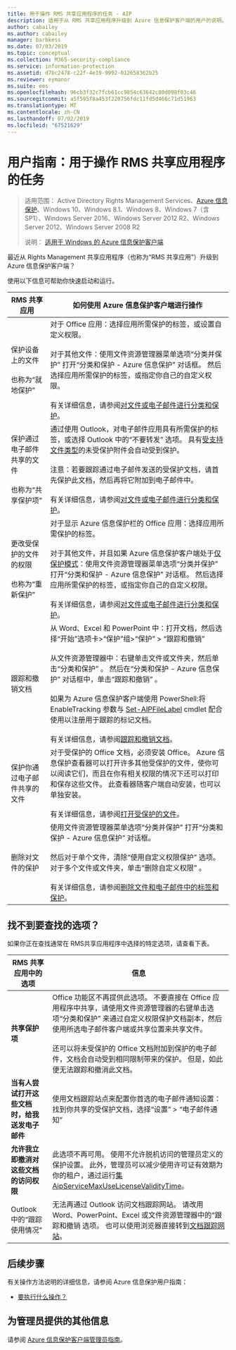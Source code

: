 ```yaml
---
title: 用于操作 RMS 共享应用程序的任务 - AIP
description: 适用于从 RMS 共享应用程序升级到 Azure 信息保护客户端的用户的说明。
author: cabailey
ms.author: cabailey
manager: barbkess
ms.date: 07/03/2019
ms.topic: conceptual
ms.collection: M365-security-compliance
ms.service: information-protection
ms.assetid: d7bc2478-c22f-4e19-9992-012658362b25
ms.reviewer: eymanor
ms.suite: ems
ms.openlocfilehash: 96cb3f32c7fcb61cc9854c63642c80d098f03c46
ms.sourcegitcommit: a5f595f8a453f220756fdc11fd5d466c71d51963
ms.translationtype: MT
ms.contentlocale: zh-CN
ms.lasthandoff: 07/02/2019
ms.locfileid: "67521629"
---
```

# <a name="user-guide-tasks-that-you-used-to-do-with-the-rms-sharing-application"></a>用户指南：用于操作 RMS 共享应用程序的任务

>适用范围：  Active Directory Rights Management Services、[Azure 信息保护](https://azure.microsoft.com/pricing/details/information-protection)、Windows 10、Windows 8.1、Windows 8、Windows 7（含 SP1）、Windows Server 2016、Windows Server 2012 R2、Windows Server 2012、Windows Server 2008 R2
>
> 说明：  [适用于 Windows 的 Azure 信息保护客户端](../faqs.md#whats-the-difference-between-the-azure-information-protection-client-and-the-azure-information-protection-unified-labeling-client)

最近从 Rights Management 共享应用程序（也称为“RMS 共享应用”）升级到 Azure 信息保护客户端？ 

使用以下信息可帮助你快速启动和运行。

|RMS 共享应用|如何使用 Azure 信息保护客户端进行操作
|-----------|--------------------|
|保护设备上的文件 <br /><br />也称为“就地保护”|对于 Office 应用：选择应用所需保护的标签，或设置自定义权限。<br /><br />对于其他文件：使用文件资源管理器菜单选项“分类并保护”  打开“分类和保护 - Azure 信息保护”  对话框。 然后选择应用所需保护的标签，或指定你自己的自定义权限。 <br /><br />有关详细信息，请参阅[对文件或电子邮件进行分类和保护](client-classify-protect.md)。
|保护通过电子邮件共享的文件 <br /><br />也称为“共享保护项”|通过使用 Outlook，对电子邮件应用具有所需保护的标签，或选择 Outlook 中的“不要转发”  选项。 具有[受支持文件类型](https://support.office.com/article/bb643d33-4a3f-4ac7-9770-fd50d95f58dc#FileTypesforIRM)的未受保护附件会自动受到保护。<br /><br />注意：若要跟踪通过电子邮件发送的受保护文档，请首先保护此文档，然后再将它附加到电子邮件中。<br /><br />有关详细信息，请参阅[对文件或电子邮件进行分类和保护](client-classify-protect.md)。
|更改受保护的文件的权限 <br /><br />也称为“重新保护”|对于显示 Azure 信息保护栏的 Office 应用：选择应用所需保护的标签。<br /><br />对于其他文件，并且如果 Azure 信息保护客户端处于[仅保护模式](client-protection-only-mode.md)：使用文件资源管理器菜单选项“分类并保护”  打开“分类和保护 - Azure 信息保护”  对话框。 然后选择应用所需保护的标签，或指定你自己的自定义权限。<br /><br />有关详细信息，请参阅[对文件或电子邮件进行分类和保护](client-classify-protect.md)。
|跟踪和撤销文档|从 Word、Excel 和 PowerPoint 中：打开文档，然后选择“开始”选项卡>“保护”组>“保护” > “跟踪和撤销”    <br /><br />从文件资源管理器中：右键单击文件或文件夹，然后单击“分类和保护”  。 然后在“分类和保护 - Azure 信息保护”  对话框中，单击“跟踪和撤销”  。 <br /><br />如果为 Azure 信息保护客户端使用 PowerShell:将 EnableTracking  参数与 [Set-AIPFileLabel](/powershell/azureinformationprotection/vlatest/set-aipfilelabel) cmdlet 配合使用以注册用于跟踪的标记文档。<br /><br />有关详细信息，请参阅[跟踪和撤销文档](client-track-revoke.md)。
|保护你通过电子邮件共享的文件|对于受保护的 Office 文档，必须安装 Office。 Azure 信息保护查看器可以打开许多其他受保护的文件，使你可以阅读它们，而且在你有相关权限的情况下还可以打印和保存这些文件。 此查看器随客户端自动安装，也可以单独安装。<br /><br />有关详细信息，请参阅[打开受保护的文件](client-view-use-files.md)。
|删除对文件的保护|使用文件资源管理器菜单选项“分类并保护”  打开“分类和保护 - Azure 信息保护”  对话框。 <br /><br />然后对于单个文件，清除“使用自定义权限保护”  选项。 对于多个文件或文件夹，单击“删除自定义权限”  。<br /><br />有关详细信息，请参阅[删除文件和电子邮件中的标签和保护](client-remove-label-protection.md)。|

## <a name="cant-find-the-option-youre-looking-for"></a>找不到要查找的选项？

如果你正在查找通常在 RMS共享应用程序中选择的特定选项，请查看下表。

|RMS 共享应用中的选项|信息
|-----------|--------------------|
|**共享保护项**|Office 功能区不再提供此选项。 不要直接在 Office 应用程序中共享，请使用文件资源管理器的右键单击选项“分类和保护”  来通过自定义权限保护文档副本，然后使用所选电子邮件客户端或共享位置来共享文件。 <br /><br /> 还可以将未受保护的 Office 文档附加到保护的电子邮件，文档会自动受到相同限制带来的保护。 但是，如此便无法跟踪和撤消此文档。
|**当有人尝试打开这些文档时，给我送发电子邮件**|使用文档跟踪站点来配置你首选的电子邮件通知设置：找到你共享的受保护文档，选择“设置” > “电子邮件通知”  
|**允许我立即撤消对这些文档的访问权限**|此选项不再可用。 使用不允许脱机访问的管理员定义的保护设置。 此外，管理员可以减少使用许可证有效期为你的租户，通过运行[集 AipServiceMaxUseLicenseValidityTime](/powershell/module/aipservice/set-aipservicemaxuselicensevaliditytime)。
|Outlook 中的“跟踪使用情况” |无法再通过 Outlook 访问文档跟踪网站。 请改用 Word、PowerPoint、Excel 或文件资源管理器中的“跟踪和撤销  选项。 也可以使用浏览器直接转到[文档跟踪网站](https://go.microsoft.com/fwlink/?LinkId=529562)。

## <a name="next-steps"></a>后续步骤
有关操作方法说明的详细信息，请参阅 Azure 信息保护用户指南：

- [要执行什么操作？](client-user-guide.md#what-do-you-want-to-do)

## <a name="additional-information-for-administrators"></a>为管理员提供的其他信息    
请参阅 [Azure 信息保护客户端管理员指南](client-admin-guide.md)。

  
